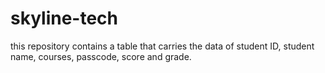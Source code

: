 # skyline-tech
this repository contains a table that carries the data of student ID, student name, courses, passcode, score and grade.
